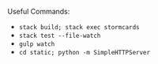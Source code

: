Useful Commands:
* `stack build; stack exec stormcards`
* `stack test --file-watch`
* `gulp watch`
* `cd static; python -m SimpleHTTPServer`

